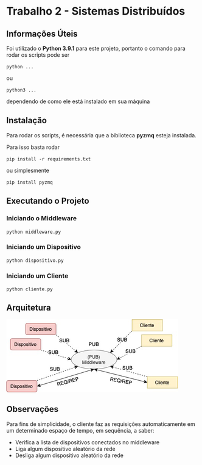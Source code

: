 # Trabalho 2 - Sistemas Distribuídos

## Informações Úteis

Foi utilizado o **Python 3.9.1** para este projeto, portanto o comando para rodar os scripts pode ser

```
python ...
```

ou 

```
python3 ...
```

dependendo de como ele está instalado em sua máquina

## Instalação

Para rodar os scripts, é necessária que a biblioteca **pyzmq** esteja instalada.

Para isso basta rodar

```
pip install -r requirements.txt
```

ou simplesmente

```
pip install pyzmq
```

## Executando o Projeto

### Iniciando o Middleware

```
python middleware.py
```

### Iniciando um Dispositivo

```
python dispositivo.py
```

### Iniciando um Cliente

```
python cliente.py
```

## Arquitetura

<img src="https://github.com/Dssdiego/sd_trabalho2/blob/main/arquitetura.jpg">

## Observações

Para fins de simplicidade, o cliente faz as requisições automaticamente em um determinado espaço de tempo, em sequência, a saber:

- Verifica a lista de dispositivos conectados no middleware
- Liga algum dispositivo aleatório da rede
- Desliga algum dispositivo aleatório da rede
